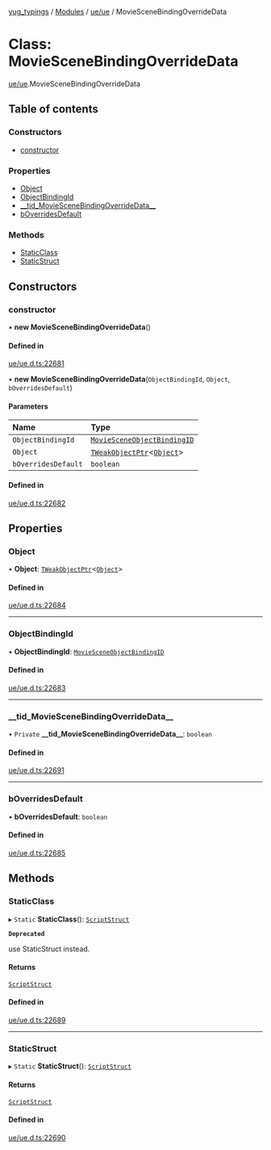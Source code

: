 [yug_typings](../README.md) / [Modules](../modules.md) / [ue/ue](../modules/ue_ue.md) / MovieSceneBindingOverrideData

# Class: MovieSceneBindingOverrideData

[ue/ue](../modules/ue_ue.md).MovieSceneBindingOverrideData

## Table of contents

### Constructors

- [constructor](ue_ue.MovieSceneBindingOverrideData.md#constructor)

### Properties

- [Object](ue_ue.MovieSceneBindingOverrideData.md#object)
- [ObjectBindingId](ue_ue.MovieSceneBindingOverrideData.md#objectbindingid)
- [\_\_tid\_MovieSceneBindingOverrideData\_\_](ue_ue.MovieSceneBindingOverrideData.md#__tid_moviescenebindingoverridedata__)
- [bOverridesDefault](ue_ue.MovieSceneBindingOverrideData.md#boverridesdefault)

### Methods

- [StaticClass](ue_ue.MovieSceneBindingOverrideData.md#staticclass)
- [StaticStruct](ue_ue.MovieSceneBindingOverrideData.md#staticstruct)

## Constructors

### constructor

• **new MovieSceneBindingOverrideData**()

#### Defined in

[ue/ue.d.ts:22681](https://github.com/YugMetaverse/yug_typings/blob/b7d9b19/ue/ue.d.ts#L22681)

• **new MovieSceneBindingOverrideData**(`ObjectBindingId`, `Object`, `bOverridesDefault`)

#### Parameters

| Name | Type |
| :------ | :------ |
| `ObjectBindingId` | [`MovieSceneObjectBindingID`](ue_ue.MovieSceneObjectBindingID.md) |
| `Object` | [`TWeakObjectPtr`](../modules/ue_puerts.md#tweakobjectptr)<[`Object`](ue_ue.Object.md)\> |
| `bOverridesDefault` | `boolean` |

#### Defined in

[ue/ue.d.ts:22682](https://github.com/YugMetaverse/yug_typings/blob/b7d9b19/ue/ue.d.ts#L22682)

## Properties

### Object

• **Object**: [`TWeakObjectPtr`](../modules/ue_puerts.md#tweakobjectptr)<[`Object`](ue_ue.Object.md)\>

#### Defined in

[ue/ue.d.ts:22684](https://github.com/YugMetaverse/yug_typings/blob/b7d9b19/ue/ue.d.ts#L22684)

___

### ObjectBindingId

• **ObjectBindingId**: [`MovieSceneObjectBindingID`](ue_ue.MovieSceneObjectBindingID.md)

#### Defined in

[ue/ue.d.ts:22683](https://github.com/YugMetaverse/yug_typings/blob/b7d9b19/ue/ue.d.ts#L22683)

___

### \_\_tid\_MovieSceneBindingOverrideData\_\_

• `Private` **\_\_tid\_MovieSceneBindingOverrideData\_\_**: `boolean`

#### Defined in

[ue/ue.d.ts:22691](https://github.com/YugMetaverse/yug_typings/blob/b7d9b19/ue/ue.d.ts#L22691)

___

### bOverridesDefault

• **bOverridesDefault**: `boolean`

#### Defined in

[ue/ue.d.ts:22685](https://github.com/YugMetaverse/yug_typings/blob/b7d9b19/ue/ue.d.ts#L22685)

## Methods

### StaticClass

▸ `Static` **StaticClass**(): [`ScriptStruct`](ue_ue.ScriptStruct.md)

**`Deprecated`**

use StaticStruct instead.

#### Returns

[`ScriptStruct`](ue_ue.ScriptStruct.md)

#### Defined in

[ue/ue.d.ts:22689](https://github.com/YugMetaverse/yug_typings/blob/b7d9b19/ue/ue.d.ts#L22689)

___

### StaticStruct

▸ `Static` **StaticStruct**(): [`ScriptStruct`](ue_ue.ScriptStruct.md)

#### Returns

[`ScriptStruct`](ue_ue.ScriptStruct.md)

#### Defined in

[ue/ue.d.ts:22690](https://github.com/YugMetaverse/yug_typings/blob/b7d9b19/ue/ue.d.ts#L22690)
